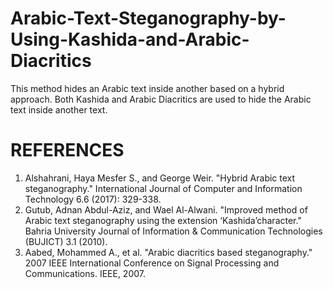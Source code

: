 # Arabic-Text-Steganography-by-Using-Kashida-and-Arabic-Diacritics
This method hides an Arabic text inside another based on a hybrid approach. Both Kashida and Arabic Diacritics are used to hide the Arabic text inside another text.

# REFERENCES
1. Alshahrani, Haya Mesfer S., and George Weir. "Hybrid Arabic text steganography." International Journal of Computer and Information Technology 6.6 (2017): 329-338.
2. Gutub, Adnan Abdul-Aziz, and Wael Al-Alwani. "Improved method of Arabic text steganography using the extension ‘Kashida’character." Bahria University Journal of Information & Communication Technologies (BUJICT) 3.1 (2010).
3. Aabed, Mohammed A., et al. "Arabic diacritics based steganography." 2007 IEEE International Conference on Signal Processing and Communications. IEEE, 2007.
